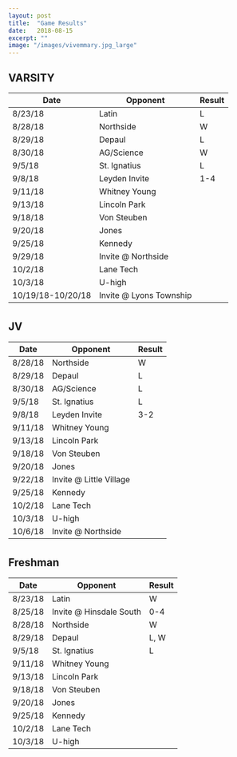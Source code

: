 ```yaml
---
layout: post
title:  "Game Results"
date:   2018-08-15
excerpt: ""
image: "/images/vivemmary.jpg_large"
---
```



<div class="table-wrapper">

<h2>VARSITY</h2>
<table>
	<thead>
		<tr>
			<th>Date</th>
			<th>Opponent</th>
			<th>Result</th>
		</tr>
	</thead>
			<tbody>
				<tr>
					<td>8/23/18</td>
					<td>Latin</td>
					<td>L</td>
				</tr>
				<tr>
					<td>8/28/18</td>
					<td>Northside</td>
					<td>W</td>
				</tr>
				<tr>
					<td>8/29/18</td>
					<td>Depaul</td>
					<td>L</td>
				</tr>
				<tr>
					<td>8/30/18</td>
					<td>AG/Science</td>
					<td>W</td>
				</tr>
				<tr>
					<td>9/5/18</td>
					<td>St. Ignatius</td>
					<td>L</td>
				</tr>
				<tr>
					<td>9/8/18</td>
					<td>Leyden Invite</td>
					<td>1-4</td>
				</tr>
				<tr>
					<td>9/11/18</td>
					<td>Whitney Young</td>
					<td></td>
				</tr>
				<tr>
					<td>9/13/18</td>
					<td>Lincoln Park</td>
					<td></td>
				</tr>
				<tr>
					<td>9/18/18</td>
					<td>Von Steuben</td>
					<td></td>
				</tr>
				<tr>
					<td>9/20/18</td>
					<td>Jones</td>
					<td></td>
				</tr>
				<tr>
					<td>9/25/18</td>
					<td>Kennedy</td>
					<td></td>
				</tr>
				<tr>
					<td>9/29/18</td>
					<td>Invite @ Northside</td>
					<td></td>
				</tr>
				<tr>
					<td>10/2/18</td>
					<td>Lane Tech</td>
					<td></td>
				</tr>
				<tr>
					<td>10/3/18</td>
					<td>U-high</td>
					<td></td>
				</tr>
				<tr>
					<td>10/19/18-10/20/18</td>
					<td>Invite @ Lyons Township</td>
					<td></td>
				</tr>
			</tbody>
			<tfoot>
				<tr>
					<td colspan="2"></td>
					<td></td>
				</tr>
			</tfoot>
		</table>


<h2>JV</h2>
<table>
	<thead>
		<tr>
			<th>Date</th>
			<th>Opponent</th>
			<th>Result</th>
		</tr>
	</thead>
			<tbody>
				<tr>
					<td>8/28/18</td>
					<td>Northside</td>
					<td>W</td>
				</tr>
				<tr>
					<td>8/29/18</td>
					<td>Depaul</td>
					<td>L</td>
				</tr>
				<tr>
					<td>8/30/18</td>
					<td>AG/Science</td>
					<td>L</td>
				</tr>
				<tr>
					<td>9/5/18</td>
					<td>St. Ignatius</td>
					<td>L</td>
				</tr>
				<tr>
					<td>9/8/18</td>
					<td>Leyden Invite</td>
					<td>3-2</td>
				</tr>
				<tr>
					<td>9/11/18</td>
					<td>Whitney Young</td>
					<td></td>
				</tr>
				<tr>
					<td>9/13/18</td>
					<td>Lincoln Park</td>
					<td></td>
				</tr>
				<tr>
					<td>9/18/18</td>
					<td>Von Steuben</td>
					<td></td>
				</tr>
				<tr>
					<td>9/20/18</td>
					<td>Jones</td>
					<td></td>
				</tr>
				<tr>
					<td>9/22/18</td>
					<td>Invite @ Little Village</td>
					<td></td>
				</tr>
				<tr>
					<td>9/25/18</td>
					<td>Kennedy</td>
					<td></td>
				</tr>
				<tr>
					<td>10/2/18</td>
					<td>Lane Tech</td>
					<td></td>
				</tr>
				<tr>
					<td>10/3/18</td>
					<td>U-high</td>
					<td></td>
				</tr>
				<tr>
					<td>10/6/18</td>
					<td>Invite @ Northside</td>
					<td></td>
				</tr>
			</tbody>
			<tfoot>
				<tr>
					<td colspan="2"></td>
					<td></td>
				</tr>
			</tfoot>
		</table>
	</div>

<h2>Freshman</h2>
<table>
	<thead>
		<tr>
			<th>Date</th>
			<th>Opponent</th>
			<th>Result</th>
		</tr>
	</thead>
			<tbody>
				<tr>
					<td>8/23/18</td>
					<td>Latin</td>
					<td>W</td>
				</tr>
				<tr>
					<td>8/25/18</td>
					<td>Invite @ Hinsdale South</td>
					<td>0-4</td>
				</tr>
				<tr>
					<td>8/28/18</td>
					<td>Northside</td>
					<td>W</td>
				</tr>
				<tr>
					<td>8/29/18</td>
					<td>Depaul</td>
					<td>L, W</td>
				</tr>
				<tr>
					<td>9/5/18</td>
					<td>St. Ignatius</td>
					<td>L</td>
				</tr>
				<tr>
					<td>9/11/18</td>
					<td>Whitney Young</td>
					<td></td>
				</tr>
				<tr>
					<td>9/13/18</td>
					<td>Lincoln Park</td>
					<td></td>
				</tr>
				<tr>
					<td>9/18/18</td>
					<td>Von Steuben</td>
					<td></td>
				</tr>
				<tr>
					<td>9/20/18</td>
					<td>Jones</td>
					<td></td>
				</tr>
				<tr>
					<td>9/25/18</td>
					<td>Kennedy</td>
					<td></td>
				</tr>
				<tr>
					<td>10/2/18</td>
					<td>Lane Tech</td>
					<td></td>
				</tr>
				<tr>
					<td>10/3/18</td>
					<td>U-high</td>
					<td></td>
				</tr>
			</tbody>
			<tfoot>
				<tr>
					<td colspan="2"></td>
					<td></td>
				</tr>
			</tfoot>
		</table>
	


<!--
### Auto-Generating Sitemap
The sitemap is auto generated! Just simply change the front matter of each site. It looks like so...
```
sitemap:
    priority: 0.7
    lastmod: 2017-11-02
    changefreq: weekly
```
### Formspring integration
The contact form below each page on the footer actually collects information! Just change your email address in the ```_config.yml``` file!
-->